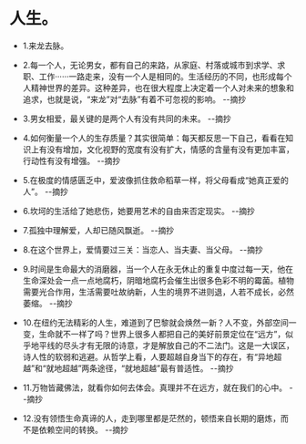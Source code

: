 # 人生。

- 1.来龙去脉。

- 2.每一个人，无论男女，都有自己的来路，从家庭、村落或城市到求学、求职、工作······一路走来，没有一个人是相同的。生活经历的不同，也形成每个人精神世界的差异。这种差异，也在很大程度上决定着一个人对未来的想象和追求，也就是说，“来龙”对“去脉”有着不可忽视的影响。 --摘抄

- 3.男女相爱，最关键的是两个人有没有共同的未来。 --摘抄

- 4.如何衡量一个人的生存质量？其实很简单：每天都反思一下自己，看看在知识上有没有增加，文化视野的宽度有没有扩大，情感的含量有没有更加丰富，行动性有没有增强。 --摘抄

- 5.在极度的情感匮乏中，爱波像抓住救命稻草一样，将父母看成“她真正爱的人”。 --摘抄

- 6.坎坷的生活给了她悲伤，她要用艺术的自由来否定现实。 --摘抄

- 7.孤独中理解爱，人却已随风飘逝。 --摘抄

- 8.在这个世界上，爱情要过三关：当恋人、当夫妻、当父母。 --摘抄

- 9.时间是生命最大的消磨器，当一个人在永无休止的重复中度过每一天，他在生命深处会一点一点地腐朽，阴暗地腐朽会催生出很多色彩不明的霉菌。植物需要光合作用，生活需要吐故纳新，人生的境界不进则退，人若不成长，必然萎缩。 --摘抄

- 10.在纽约无法精彩的人生，难道到了巴黎就会焕然一新？人不变，外部空间一变，生命就不一样了吗？世界上很多人都把自己的美好前景定位在“远方”，似乎地平线的尽头才有无限的诗意，才是解放自己的不二法门。这是一大误区，诗人性的软弱和逃避。从哲学上看，人要超越自身当下的存在，有“异地超越”和“就地超越”两条途径，“就地超越”最有普适性。 --摘抄

- 11.万物皆藏佛法，就看你如何去体会。真理并不在远方，就在我们的心中。 --摘抄

- 12.没有领悟生命真谛的人，走到哪里都是茫然的，顿悟来自长期的磨炼，而不是依赖空间的转换。 --摘抄
